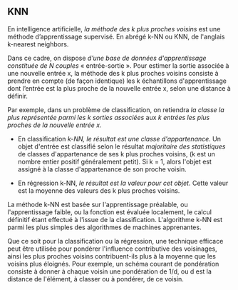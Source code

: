 ## KNN

En intelligence artificielle, *la méthode des k plus proches voisins* est une méthode d’apprentissage supervisé. 
En abrégé k-NN ou KNN, de l'anglais k-nearest neighbors.


Dans ce cadre, on dispose *d’une base de données d'apprentissage constituée de N couples* « entrée-sortie ». 
Pour estimer la sortie associée à une nouvelle entrée x, la méthode des k plus proches voisins consiste à prendre en compte (de façon identique) les k échantillons d'apprentissage dont l’entrée est la plus proche de la nouvelle entrée x, selon une distance à définir.


Par exemple, dans un problème de classification, on retiendra *la classe la plus représentée parmi les k sorties associées* aux *k entrées les plus proches de la nouvelle entrée x.*

- En classification *k-NN, le résultat est une classe d'appartenance*. Un objet d'entrée est classifié selon le résultat *majoritaire des statistiques* de classes d'appartenance de ses k plus proches voisins, (k est un nombre entier positif généralement petit). Si k = 1, alors l'objet est assigné à la classe d'appartenance de son proche voisin.

- En régression k-NN, *le résultat est la valeur pour cet objet.* Cette valeur est la moyenne des valeurs des k plus proches voisins.

La méthode k-NN est basée sur l'apprentissage préalable, ou l'apprentissage faible, ou la fonction est évaluée localement, le calcul définitif étant effectué à l'issue de la classification. L'algorithme k-NN est parmi les plus simples des algorithmes de machines apprenantes.

Que ce soit pour la classification ou la régression, une technique efficace peut être utilisée pour pondérer l'influence contributive des voisinages, ainsi les plus proches voisins contribuent-ils plus à la moyenne que les voisins plus éloignés. Pour exemple, un schéma courant de pondération consiste à donner à chaque voisin une pondération de 1/d, ou d est la distance de l'élément, à classer ou à pondérer, de ce voisin.
